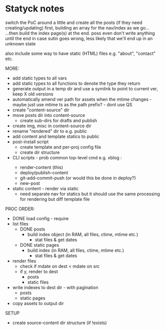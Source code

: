 # Statyck notes

switch the PoC around a little and create all the posts (if they need creating/updating) first, building an array for the nav/index as we go...
...then build the index page(s) at the end.
poss even don't write anything until the end in case sutin goes wrong, less likely that we'll end up in an unknown state

also include some way to have static (HTML) files e.g. "about", "contact" etc. 

MORE:
* add static types to all vars
* add static types to all functions to denote the type they return
* generate output in a temp dir and use a symlink to point to current ver, keep X old versions
* automatically amend ver path for assets when the mtime changes - maybe just use mtime ts as the path prefix? - dont use QS
* create "content-source" dir 
* move posts dir into content-source
    * create sub-dirs for drafts and publish
* create img, misc in content-source dir
* rename "rendered" dir to e.g. public
* add content and template statics to public
* post-install script
    * create template and per-proj config file
    * create dir structure 
* CLI scripts - prob common top-level cmd e.g. xblog <operation> <options>:
    * render-content (this)
    * deploy/publish-content
    * git-add-commit-push (or would this be done in deploy?)
    * new-post
* static content - render via static
    * need separate nav for statics but it should use the same processing for rendering but diff template file


PROC ORDER:
* DONE load config - require
* list files
    * DONE posts
        * build index object (in RAM, all files, ctime, mtime etc.)
            * stat files & get dates
    * DONE static pages
        * build index (in RAM, all files, ctime, mtime etc.)
            * stat files & get dates
* render files
    * check if mdate on dest < mdate on src
    * if y, render to dest
        * posts
        * static files
* write indexes to dest dir - with pagination
    * posts
    * static pages    
* copy assets to output dir

SETUP
* create source-content dir structure (if !exists)
